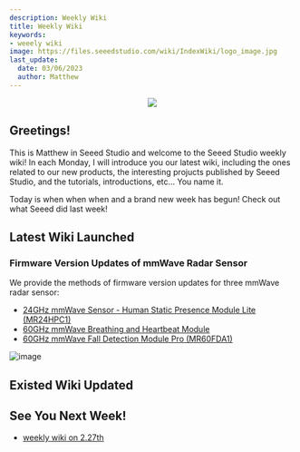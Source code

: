 ```yaml
---
description: Weekly Wiki
title: Weekly Wiki
keywords:
- weeely wiki
image: https://files.seeedstudio.com/wiki/IndexWiki/logo_image.jpg
last_update:
  date: 03/06/2023
  author: Matthew
---
```


<div align="center"><img width="{1000}" src="https://files.seeedstudio.com/wiki/IndexWiki/logo.png" /></div>

## Greetings!

This is Matthew in Seeed Studio and welcome to the Seeed Studio weekly wiki! In each Monday, I will introduce you our latest wiki, including the ones related to our new products, the interesting projucts published by Seeed Studio, and the tutorials, introductions, etc... You name it.

Today is when when when and a brand new week has begun! Check out what Seeed did last week!

## Latest Wiki Launched

### Firmware Version Updates of mmWave Radar Sensor

We provide the methods of firmware version updates for three mmWave radar sensor:

- [24GHz mmWave Sensor - Human Static Presence Module Lite (MR24HPC1)](https://wiki.seeedstudio.com/Radar_MR24HPC1#firmware-version-updates)
- [60GHz mmWave Breathing and Heartbeat Module](https://wiki.seeedstudio.com/Radar_MR60BHA1#firmware-version-updates)
- [60GHz mmWave Fall Detection Module Pro (MR60FDA1)](https://wiki.seeedstudio.com/Radar_MR60FDA1#firmware-version-updates)

![image](https://files.seeedstudio.com/wiki/60GHzradar/57.jpg)

## Existed Wiki Updated

## See You Next Week!

- [weekly wiki on 2.27th](/Seeed_Elderly/weekly_wiki/wiki227)